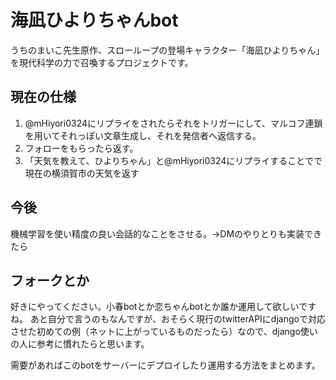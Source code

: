 # 海凪ひよりちゃんbot
うちのまいこ先生原作、スローループの登場キャラクター「海凪ひよりちゃん」を現代科学の力で召喚するプロジェクトです。
## 現在の仕様
1. @mHiyori0324にリプライをされたらそれをトリガーにして、マルコフ連鎖を用いてそれっぽい文章生成し、それを発信者へ返信する。
1. フォローをもらったら返す。
1. 「天気を教えて、ひよりちゃん」と@mHiyori0324にリプライすることでで現在の横須賀市の天気を返す
## 今後
機械学習を使い精度の良い会話的なことをさせる。→DMのやりとりも実装できたら
## フォークとか
好きにやってください。小春botとか恋ちゃんbotとか誰か運用して欲しいですね。
あと自分で言うのもなんですが、おそらく現行のtwitterAPIにdjangoで対応させた初めての例（ネットに上がっているものだったら）なので、django使いの人に参考に慣れたらと思います。

需要があればこのbotをサーバーにデプロイしたり運用する方法をまとめます。

